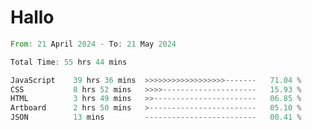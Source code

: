 # Hallo
<!--START_SECTION:waka-->

```rust
From: 21 April 2024 - To: 21 May 2024

Total Time: 55 hrs 44 mins

JavaScript    39 hrs 36 mins  >>>>>>>>>>>>>>>>>>-------   71.04 %
CSS           8 hrs 52 mins   >>>>---------------------   15.93 %
HTML          3 hrs 49 mins   >>-----------------------   06.85 %
Artboard      2 hrs 50 mins   >------------------------   05.10 %
JSON          13 mins         -------------------------   00.41 %
```

<!--END_SECTION:waka-->

